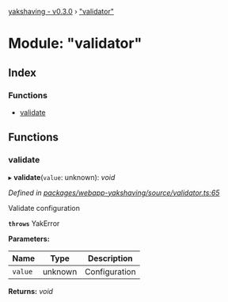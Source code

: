 [yakshaving - v0.3.0](../README.md) › ["validator"](_validator_.md)

# Module: "validator"

## Index

### Functions

* [validate](_validator_.md#validate)

## Functions

###  validate

▸ **validate**(`value`: unknown): *void*

*Defined in [packages/webapp-yakshaving/source/validator.ts:65](https://github.com/d-zone-org/d-zone/blob/4365347/packages/webapp-yakshaving/source/validator.ts#L65)*

Validate configuration

**`throws`** YakError

**Parameters:**

Name | Type | Description |
------ | ------ | ------ |
`value` | unknown | Configuration |

**Returns:** *void*
